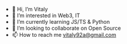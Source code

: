 - 👋 Hi, I’m Vitaly
- 👀 I’m interested in Web3, IT
- 🌱 I’m currently learning JS/TS & Python
- 💞️ I’m looking to collaborate on Open Source
- 📫 How to reach me vitaly92a@gmail.com

<!-- in the process -->

<!---
vitaly92a/vitaly92a is a ✨ special ✨ repository because its `README.md` (this file) appears on your GitHub profile.
You can click the Preview link to take a look at your changes.
--->

